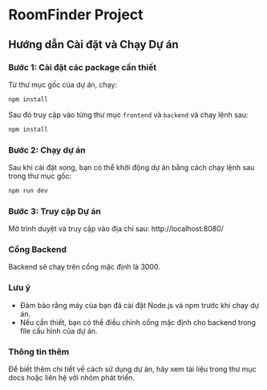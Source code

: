 # RoomFinder Project

## Hướng dẫn Cài đặt và Chạy Dự án

### Bước 1: Cài đặt các package cần thiết
Từ thư mục gốc của dự án, chạy:
```bash
npm install
```
Sau đó truy cập vào từng thư mục `frontend` và `backend` và chạy lệnh sau:

```bash
npm install
```
### Bước 2: Chạy dự án
Sau khi cài đặt xong, bạn có thể khởi động dự án bằng cách chạy lệnh sau trong thư mục gốc:

```bash
npm run dev
```
### Bước 3: Truy cập Dự án
Mở trình duyệt và truy cập vào địa chỉ sau:
http://localhost:8080/
### Cổng Backend
Backend sẽ chạy trên cổng mặc định là 3000.

### Lưu ý
- Đảm bảo rằng máy của bạn đã cài đặt Node.js và npm trước khi chạy dự án.
- Nếu cần thiết, bạn có thể điều chỉnh cổng mặc định cho backend trong file cấu hình của dự án.

### Thông tin thêm
Để biết thêm chi tiết về cách sử dụng dự án, hãy xem tài liệu trong thư mục docs hoặc liên hệ với nhóm phát triển.
